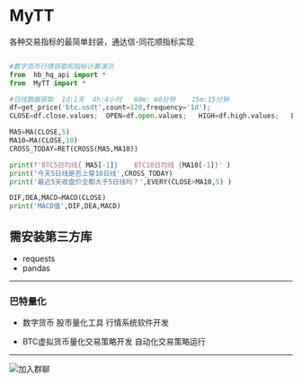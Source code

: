 # MyTT
各种交易指标的最简单封装，通达信-同花顺指标实现

```python

#数字货币行情获取和指标计算演示
from  hb_hq_api import *
from  MyTT import *

#日线数据获取  1d:1天  4h:4小时   60m: 60分钟    15m:15分钟
df=get_price('btc.usdt',count=120,frequency='1d');      
CLOSE=df.close.values;  OPEN=df.open.values;   HIGH=df.high.values;   LOW=df.low.values   #基础数据定义

MA5=MA(CLOSE,5)
MA10=MA(CLOSE,10)
CROSS_TODAY=RET(CROSS(MA5,MA10))

print(f'BTC5日均线{ MA5[-1]}    BTC10日均线 {MA10[-1]}' )
print('今天5日线是否上穿10日线',CROSS_TODAY)
print('最近5天收盘价全都大于5日线吗？',EVERY(CLOSE>MA10,5) )

DIF,DEA,MACD=MACD(CLOSE)
print('MACD值',DIF,DEA,MACD)
```

## 需安装第三方库
* requests
* pandas
 
----------------------------------------------------
### 巴特量化
* 数字货币 股市量化工具 行情系统软件开发

* BTC虚拟货币量化交易策略开发 自动化交易策略运行

----------------------------------------------------

![加入群聊](https://github.com/mpquant/huobi_intf/blob/main/img/qrcode.png) 
